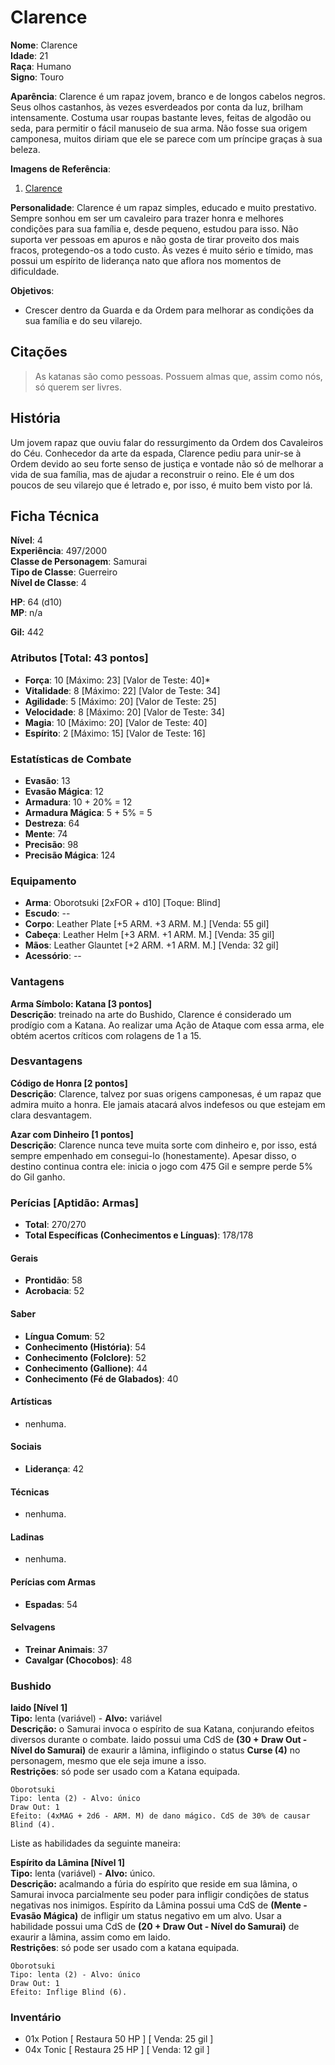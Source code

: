 # Clarence

**Nome**: Clarence  
**Idade**: 21  
**Raça**: Humano  
**Signo**: Touro  

**Aparência**: Clarence é um rapaz jovem, branco e de longos cabelos negros. Seus olhos castanhos, às vezes esverdeados por conta da luz, brilham intensamente. Costuma usar roupas bastante leves, feitas de algodão ou seda, para permitir o fácil manuseio de sua arma. Não fosse sua origem camponesa, muitos diriam que ele se parece com um príncipe graças à sua beleza.

**Imagens de Referência**:  

1. [Clarence](https://s-media-cache-ak0.pinimg.com/564x/61/91/6b/61916b745b5a9ed5279f0a185c330644.jpg)

**Personalidade**: Clarence é um rapaz simples, educado e muito prestativo. Sempre sonhou em ser um cavaleiro para trazer honra e melhores condições para sua família e, desde pequeno, estudou para isso. Não suporta ver pessoas em apuros e não gosta de tirar proveito dos mais fracos, protegendo-os a todo custo. Às vezes é muito sério e tímido, mas possui um espírito de liderança nato que aflora nos momentos de dificuldade.

**Objetivos**:  

* Crescer dentro da Guarda e da Ordem para melhorar as condições da sua família e do seu vilarejo.

## Citações

> As katanas são como pessoas. Possuem almas que, assim como nós, só querem ser livres.

## História

Um jovem rapaz que ouviu falar do ressurgimento da Ordem dos Cavaleiros do Céu. Conhecedor da arte da espada, Clarence pediu para unir-se à Ordem devido ao seu forte senso de justiça e vontade não só de melhorar a vida de sua família, mas de ajudar a reconstruir o reino. Ele é um dos poucos de seu vilarejo que é letrado e, por isso, é muito bem visto por lá.

## Ficha Técnica

**Nível**: 4  
**Experiência**: 497/2000  
**Classe de Personagem**: Samurai  
**Tipo de Classe**: Guerreiro  
**Nível de Classe**: 4  

**HP**: 64 (d10)  
**MP**: n/a  

**Gil:** 442

### Atributos [Total: 43 pontos]

* **Força**: 10 [Máximo: 23] [Valor de Teste: 40]*  
* **Vitalidade**: 8 [Máximo: 22] [Valor de Teste: 34]  
* **Agilidade**: 5 [Máximo: 20] [Valor de Teste: 25]  
* **Velocidade**: 8 [Máximo: 20] [Valor de Teste: 34]  
* **Magia**: 10 [Máximo: 20] [Valor de Teste: 40]  
* **Espírito**: 2 [Máximo: 15] [Valor de Teste: 16]  

### Estatísticas de Combate

* **Evasão**: 13
* **Evasão Mágica**: 12
* **Armadura**: 10 + 20% = 12
* **Armadura Mágica**: 5 + 5% = 5
* **Destreza**: 64
* **Mente**: 74
* **Precisão**: 98
* **Precisão Mágica**: 124

### Equipamento

* **Arma**: Oborotsuki [2xFOR + d10] [Toque: Blind]
* **Escudo**: --
* **Corpo**: Leather Plate [+5 ARM. +3 ARM. M.] [Venda: 55 gil]
* **Cabeça**: Leather Helm [+3 ARM. +1 ARM. M.] [Venda: 35 gil]
* **Mãos**: Leather Glauntet [+2 ARM. +1 ARM. M.] [Venda: 32 gil]
* **Acessório**: --

### Vantagens

**Arma Símbolo: Katana [3 pontos]**  
**Descrição**: treinado na arte do Bushido, Clarence é considerado um prodígio com a Katana. Ao realizar uma Ação de Ataque com essa arma, ele obtém acertos críticos com rolagens de 1 a 15.  

### Desvantagens

**Código de Honra [2 pontos]**  
**Descrição**: Clarence, talvez por suas origens camponesas, é um rapaz que admira muito a honra. Ele jamais atacará alvos indefesos ou que estejam em clara desvantagem.  

**Azar com Dinheiro [1 pontos]**  
**Descrição**: Clarence nunca teve muita sorte com dinheiro e, por isso, está sempre empenhado em consegui-lo (honestamente). Apesar disso, o destino continua contra ele: inicia o jogo com 475 Gil e sempre perde 5% do Gil ganho.  

### Perícias [Aptidão: Armas]

* **Total**: 270/270
* **Total Específicas (Conhecimentos e Línguas)**: 178/178

#### Gerais

* **Prontidão**: 58
* **Acrobacia**: 52

#### Saber

* **Língua Comum**: 52
* **Conhecimento (História)**: 54
* **Conhecimento (Folclore)**: 52
* **Conhecimento (Gallione)**: 44
* **Conhecimento (Fé de Glabados)**: 40

#### Artísticas

* nenhuma.

#### Sociais

* **Liderança**: 42

#### Técnicas

* nenhuma.

#### Ladinas

* nenhuma.

#### Perícias com Armas

* **Espadas**: 54

#### Selvagens

* **Treinar Animais**: 37
* **Cavalgar (Chocobos)**: 48

### Bushido

**Iaido [Nível 1]**  
**Tipo:** lenta (variável) - **Alvo:** variável  
**Descrição:** o Samurai invoca o espírito de sua Katana, conjurando efeitos diversos durante o combate. Iaido possui uma CdS de **(30 + Draw Out - Nível do Samurai)** de exaurir a lâmina, infligindo o status **Curse (4)** no personagem, mesmo que ele seja imune a isso.  
**Restrições**: só pode ser usado com a Katana equipada.

    Oborotsuki
    Tipo: lenta (2) - Alvo: único
    Draw Out: 1
    Efeito: (4xMAG + 2d6 - ARM. M) de dano mágico. CdS de 30% de causar Blind (4).

Liste as habilidades da seguinte maneira:

**Espírito da Lâmina [Nível 1]**  
**Tipo:** lenta (variável) - **Alvo:** único.  
**Descrição:** acalmando a fúria do espírito que reside em sua lâmina, o Samurai invoca parcialmente seu poder para infligir condições de status negativas nos inimigos. Espírito da Lâmina possui uma CdS de **(Mente - Evasão Mágica)** de infligir um status negativo em um alvo. Usar a habilidade possui uma CdS de **(20 + Draw Out - Nível do Samurai)** de exaurir a lâmina, assim como em Iaido.  
**Restrições**: só pode ser usado com a katana equipada.

    Oborotsuki
    Tipo: lenta (2) - Alvo: único
    Draw Out: 1
    Efeito: Inflige Blind (6).

### Inventário  

* 01x Potion [ Restaura 50 HP ] [ Venda: 25 gil ]
* 04x Tonic [ Restaura 25 HP ] [ Venda: 12 gil ]
